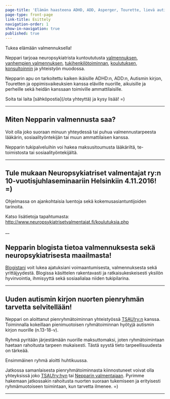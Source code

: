 ```yaml
---
page-title: 'Elämän haasteena ADHD, ADD, Asperger, Tourette, lievä autismi?'
page-type: front-page
link-title: Esittely
navigation-order: 1
show-in-navigation: true
published: true
---
```













Tukea elämään valmennuksella!

Neppari tarjoaa neuropsykiatrista kuntoututusta [valmennuksen](/valmennus), [vanhempien valmennuksen](/vanhempien-valmennus), [tukihenkilötoiminnan](/ammatillinen-tukihenkilotoiminta), [koulutuksen](/konsultointi-ja-koulutus), [konsultoinnin](/konsultointi-ja-koulutus) ja yhteistyön muodossa.

Nepparin apu on tarkoitettu kaiken ikäisille ADHD:n, ADD:n, Autismin kirjon, Touretten ja oppimisvaikeuksien kanssa eläville nuorille, aikuisille ja perheille sekä heidän kanssaan toimiville ammattilaisille.

Soita tai laita [sähköpostia](/ota yhteyttä) ja kysy lisää! =)

___

## Miten Nepparin valmennusta saa?

Voit olla joko suoraan minuun yhteydessä tai puhua valmennustarpeesta lääkärin, sosiaalityöntekijän tai muun ammattilaisen kanssa.

Nepparin tukipalveluihin voi hakea maksusitoumusta lääkäriltä, te-toimistosta tai sosiaalityöntekijältä.

___


## Tule mukaan Neuropsykiatriset valmentajat ry:n 10-vuotisjuhlaseminaariin Helsinkiin 4.11.2016! =)

Ohjelmassa on ajankohtaisia luentoja sekä kokemusasiantuntijoiden tarinoita.

Katso lisätietoja tapahtumasta: http://www.neuropsykiatrisetvalmentajat.fi/koulutuksia.php

__

## Nepparin blogista tietoa valmennuksesta sekä neuropsykiatrisesta maailmasta!

[Blogistani](/blogi) voit lukea ajatuksiani voimaantumisesta, valmennuksesta sekä yrittäjyydestä. Blogissa käsittelen rakentavasti ja ratkaisukeskeisesti yksilön hyvinvointia, ihmisyyttä sekä sosiaalialaa niiden tukipilarina.

___

## Uuden autismin kirjon nuorten pienryhmän tarvetta selvitellään!

Neppari on aloittanut pienryhmätoiminnan yhteistyössä [TSAU!ry:n](http://www.tsau.net/) kanssa.
Toiminnalla kokeillaan pienimuotoisen ryhmätoiminnan hyötyjä autismin kirjon nuorille (n.13-18-v).

Ryhmä pyritään järjestämään nuorille maksuttomaksi, joten ryhmätoimintaan haetaan rahoitusta tarpeen mukaisesti. Tästä syystä tieto tarpeellisuudesta on tärkeää.

Ensimmäinen ryhmä aloitti huhtikuussa.

Jatkossa samanlaisesta pienryhmätoiminnasta kiinnostuneet voivat olla yhteyksissä joko [TSAU!ry:hyn](http://www.tsau.net/) tai [Nepparin valmentajaan](/ota-yhteytta). Pyrimme hakemaan jatkossakin rahoitusta nuorten suoraan tukemiseen ja erityisesti ryhmämuotoiseen toimintaan, kun tarvetta ilmenee. =)

___

